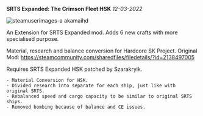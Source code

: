 **SRTS Expanded: The Crimson Fleet HSK** *12-03-2022*

![steamuserimages-a akamaihd](https://user-images.githubusercontent.com/64644323/158037347-82bdcf8b-9e98-45ce-a1c3-b600eec7beaa.jpg)

An Extension for SRTS Expanded mod. Adds 6 new crafts with more specialised purpose.

Material, research and balance conversion for Hardcore SK Project.
Original Mod: https://steamcommunity.com/sharedfiles/filedetails/?id=2138497005

Requires SRTS Expanded HSK patched by Szarakryik.

``` 
- Material Conversion for HSK.
- Divided research into separate for each ship, just like with original SRTS.
- Rebalanced speed and cargo capacity to be similar to original SRTS ships.
- Removed bombing because of balance and CE issues.
